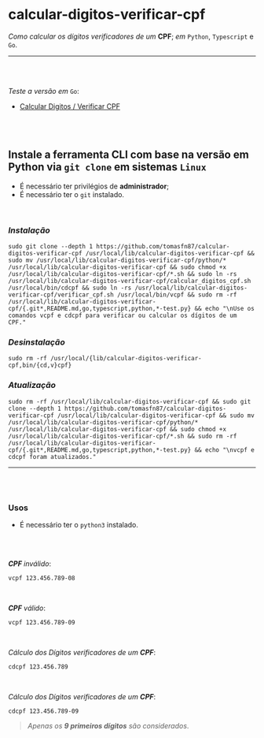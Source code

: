# calcular-digitos-verificar-cpf

_Como calcular os dígitos verificadores de um_ __CPF__; _em_ `Python`, `Typescript` e `Go`.

---

<br><br>

_Teste a versão em_ `Go`:
- [Calcular Digitos / Verificar CPF](https://bit.ly/3Uh0fWQ)

<br><br>

## Instale a ferramenta CLI com base na versão em Python via `git clone` em sistemas `Linux`

- É necessário ter privilégios de __administrador__;
- É necessário ter o `git` instalado.

<br>

### _Instalação_

```shell
sudo git clone --depth 1 https://github.com/tomasfn87/calcular-digitos-verificar-cpf /usr/local/lib/calcular-digitos-verificar-cpf && sudo mv /usr/local/lib/calcular-digitos-verificar-cpf/python/* /usr/local/lib/calcular-digitos-verificar-cpf && sudo chmod +x /usr/local/lib/calcular-digitos-verificar-cpf/*.sh && sudo ln -rs /usr/local/lib/calcular-digitos-verificar-cpf/calcular_digitos_cpf.sh /usr/local/bin/cdcpf && sudo ln -rs /usr/local/lib/calcular-digitos-verificar-cpf/verificar_cpf.sh /usr/local/bin/vcpf && sudo rm -rf /usr/local/lib/calcular-digitos-verificar-cpf/{.git*,README.md,go,typescript,python,*-test.py} && echo "\nUse os comandos vcpf e cdcpf para verificar ou calcular os dígitos de um CPF."
```

### _Desinstalação_


```shell
sudo rm -rf /usr/local/{lib/calcular-digitos-verificar-cpf,bin/{cd,v}cpf}
```

### _Atualização_

```shell
sudo rm -rf /usr/local/lib/calcular-digitos-verificar-cpf && sudo git clone --depth 1 https://github.com/tomasfn87/calcular-digitos-verificar-cpf /usr/local/lib/calcular-digitos-verificar-cpf && sudo mv /usr/local/lib/calcular-digitos-verificar-cpf/python/* /usr/local/lib/calcular-digitos-verificar-cpf && sudo chmod +x /usr/local/lib/calcular-digitos-verificar-cpf/*.sh && sudo rm -rf /usr/local/lib/calcular-digitos-verificar-cpf/{.git*,README.md,go,typescript,python,*-test.py} && echo "\nvcpf e cdcpf foram atualizados."
```

---

<br><br>

### Usos

- É necessário ter o `python3` instalado.

<br><br>

*__CPF__* _inválido_:
```shell
vcpf 123.456.789-08
```

<br>

*__CPF__* _válido_:
```shell
vcpf 123.456.789-09
```

<br>

_Cálculo dos Dígitos verificadores de um_ *__CPF__*:
```shell
cdcpf 123.456.789
```

<br>

_Cálculo dos Dígitos verificadores de um_ *__CPF__*:
```shell
cdcpf 123.456.789-09
```

> _Apenas os_ *__9 primeiros dígitos__* _são considerados_.
